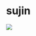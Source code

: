 # sujin
<img src="https://capsule-render.vercel.app/api?type=waving&color=auto&height=200&section=header&text=Suucong's Github🩵Pot&fontSize=90" />
